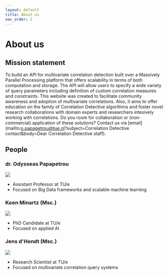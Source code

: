 ```yaml
---
layout: default
title: About us
nav_order: 2
---
```


# About us

## Mission statement
To build an API for multivariate correlation detection built over a Massively Parallel Processing platform that offers scalability in terms of both computation and storage. The API will allow users to specify a wide variety of query parameters including definition of custom correlation measures and constraints.
This website was created to facilitate community awareness and adoption of multivariate correlations. Also, it aims to offer education on the family of Correlation Detective algorithms and foster novel research collaborations with domain experts and researchers intesively working with correlations.
Do you room for collaboration or (non-commercial) application of these solutions? Contact us via [email](mailto:o.papapetrou@tue.nl?subject=Correlation Detective contact&body=Dear Correlation Detective staff).

## People

### dr. Odysseas Papapetrou
![](https://research.tue.nl/files-asset/106103952/Papapetrou_Odysseas_WI_PO_VH_3194_UD.jpg?w=160&f=webp)
- Assistant Professor at TU/e
- Focused on Big Data frameworks and scalable machine learning

### Koen Minartz (Msc.)
![](https://research.tue.nl/files-asset/189257081/Minartz_Koen_MCS_PROM_PO_AS_9955.jpg?w=160&f=webp)
- PhD Candidate at TU/e
- Focused on applied AI

### Jens d'Hondt (Msc.)
![](https://i.ibb.co/2YJNCKs/croppedv3.jpg)
- Research Scientist at TU/e
- Focused on multivariate correlation query systems